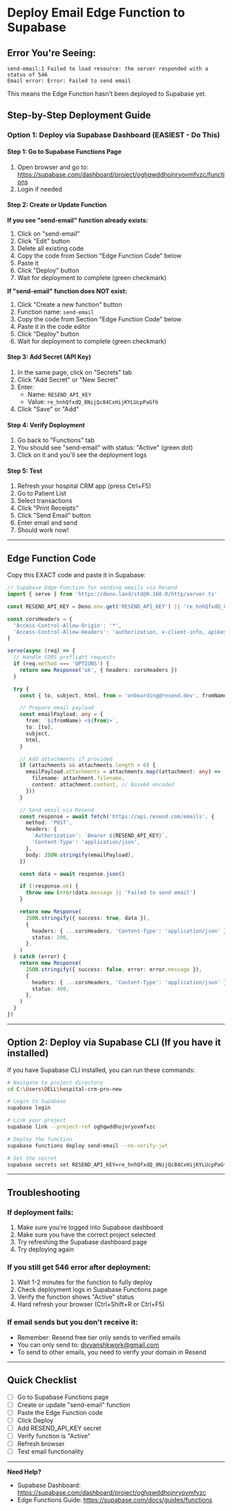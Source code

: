 # Deploy Email Edge Function to Supabase

## Error You're Seeing:
```
send-email:1 Failed to load resource: the server responded with a status of 546
Email error: Error: Failed to send email
```

This means the Edge Function hasn't been deployed to Supabase yet.

## Step-by-Step Deployment Guide

### Option 1: Deploy via Supabase Dashboard (EASIEST - Do This)

#### Step 1: Go to Supabase Functions Page
1. Open browser and go to: https://supabase.com/dashboard/project/oghqwddhojnryovmfvzc/functions
2. Login if needed

#### Step 2: Create or Update Function

**If you see "send-email" function already exists:**
1. Click on "send-email"
2. Click "Edit" button
3. Delete all existing code
4. Copy the code from Section "Edge Function Code" below
5. Paste it
6. Click "Deploy" button
7. Wait for deployment to complete (green checkmark)

**If "send-email" function does NOT exist:**
1. Click "Create a new function" button
2. Function name: `send-email`
3. Copy the code from Section "Edge Function Code" below
4. Paste it in the code editor
5. Click "Deploy" button
6. Wait for deployment to complete (green checkmark)

#### Step 3: Add Secret (API Key)
1. In the same page, click on "Secrets" tab
2. Click "Add Secret" or "New Secret"
3. Enter:
   - Name: `RESEND_API_KEY`
   - Value: `re_hnhQfxdQ_8NijQc84CxHijKYLUcpPaGf6`
4. Click "Save" or "Add"

#### Step 4: Verify Deployment
1. Go back to "Functions" tab
2. You should see "send-email" with status: "Active" (green dot)
3. Click on it and you'll see the deployment logs

#### Step 5: Test
1. Refresh your hospital CRM app (press Ctrl+F5)
2. Go to Patient List
3. Select transactions
4. Click "Print Receipts"
5. Click "Send Email" button
6. Enter email and send
7. Should work now!

---

## Edge Function Code

Copy this EXACT code and paste it in Supabase:

```typescript
// Supabase Edge Function for sending emails via Resend
import { serve } from 'https://deno.land/std@0.168.0/http/server.ts'

const RESEND_API_KEY = Deno.env.get('RESEND_API_KEY') || 're_hnhQfxdQ_8NijQc84CxHijKYLUcpPaGf6'

const corsHeaders = {
  'Access-Control-Allow-Origin': '*',
  'Access-Control-Allow-Headers': 'authorization, x-client-info, apikey, content-type',
}

serve(async (req) => {
  // Handle CORS preflight requests
  if (req.method === 'OPTIONS') {
    return new Response('ok', { headers: corsHeaders })
  }

  try {
    const { to, subject, html, from = 'onboarding@resend.dev', fromName = 'Valant Hospital', attachments = [] } = await req.json()

    // Prepare email payload
    const emailPayload: any = {
      from: `${fromName} <${from}>`,
      to: [to],
      subject,
      html,
    }

    // Add attachments if provided
    if (attachments && attachments.length > 0) {
      emailPayload.attachments = attachments.map((attachment: any) => ({
        filename: attachment.filename,
        content: attachment.content, // Base64 encoded
      }))
    }

    // Send email via Resend
    const response = await fetch('https://api.resend.com/emails', {
      method: 'POST',
      headers: {
        'Authorization': `Bearer ${RESEND_API_KEY}`,
        'Content-Type': 'application/json',
      },
      body: JSON.stringify(emailPayload),
    })

    const data = await response.json()

    if (!response.ok) {
      throw new Error(data.message || 'Failed to send email')
    }

    return new Response(
      JSON.stringify({ success: true, data }),
      {
        headers: { ...corsHeaders, 'Content-Type': 'application/json' },
        status: 200,
      },
    )
  } catch (error) {
    return new Response(
      JSON.stringify({ success: false, error: error.message }),
      {
        headers: { ...corsHeaders, 'Content-Type': 'application/json' },
        status: 400,
      },
    )
  }
})
```

---

## Option 2: Deploy via Supabase CLI (If you have it installed)

If you have Supabase CLI installed, you can run these commands:

```bash
# Navigate to project directory
cd C:\Users\DELL\hospital-crm-pro-new

# Login to Supabase
supabase login

# Link your project
supabase link --project-ref oghqwddhojnryovmfvzc

# Deploy the function
supabase functions deploy send-email --no-verify-jwt

# Set the secret
supabase secrets set RESEND_API_KEY=re_hnhQfxdQ_8NijQc84CxHijKYLUcpPaGf6
```

---

## Troubleshooting

### If deployment fails:
1. Make sure you're logged into Supabase dashboard
2. Make sure you have the correct project selected
3. Try refreshing the Supabase dashboard page
4. Try deploying again

### If you still get 546 error after deployment:
1. Wait 1-2 minutes for the function to fully deploy
2. Check deployment logs in Supabase Functions page
3. Verify the function shows "Active" status
4. Hard refresh your browser (Ctrl+Shift+R or Ctrl+F5)

### If email sends but you don't receive it:
- Remember: Resend free tier only sends to verified emails
- You can only send to: divyanshkwork@gmail.com
- To send to other emails, you need to verify your domain in Resend

---

## Quick Checklist

- [ ] Go to Supabase Functions page
- [ ] Create or update "send-email" function
- [ ] Paste the Edge Function code
- [ ] Click Deploy
- [ ] Add RESEND_API_KEY secret
- [ ] Verify function is "Active"
- [ ] Refresh browser
- [ ] Test email functionality

---

**Need Help?**
- Supabase Dashboard: https://supabase.com/dashboard/project/oghqwddhojnryovmfvzc
- Edge Functions Guide: https://supabase.com/docs/guides/functions
